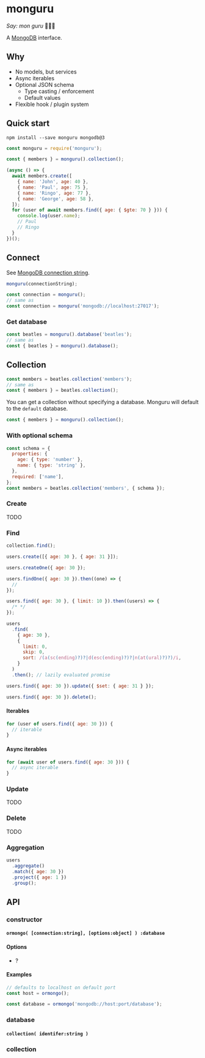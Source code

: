 # monguru

_Say: mon guru_ 🥖🇫🇷

A [MongoDB](https://www.mongodb.com) interface.

## Why

* No models, but services
* Async iterables
* Optional JSON schema
  * Type casting / enforcement
  * Default values
* Flexible hook / plugin system

## Quick start

```
npm install --save monguru mongodb@3
```

```js
const monguru = require('monguru');

const { members } = monguru().collection();

(async () => {
  await members.create([
    { name: 'John', age: 40 },
    { name: 'Paul', age: 75 },
    { name: 'Ringo', age: 77 },
    { name: 'George', age: 58 },
  ]);
  for (user of await members.find({ age: { $gte: 70 } })) {
    console.log(user.name);
    // Paul
    // Ringo
  }
})();
```

## Connect

See [MongoDB connection string](https://docs.mongodb.com/manual/reference/connection-string/).

```js
monguru(connectionString);
```

```js
const connection = monguru();
// same as
const connection = monguru('mongodb://localhost:27017');
```

### Get database

```js
const beatles = monguru().database('beatles');
// same as
const { beatles } = monguru().database();
```

## Collection

```js
const members = beatles.collection('members');
// same as
const { members } = beatles.collection();
```

You can get a collection without specifying a database. Monguru will default to
the `default` database.

```js
const { members } = monguru().collection();
```

### With optional schema

```js
const schema = {
  properties: {
    age: { type: 'number' },
    name: { type: 'string' },
  },
  required: ['name'],
};
const members = beatles.collection('members', { schema });
```

### Create

TODO

### Find

```js
collection.find();

users.create([{ age: 30 }, { age: 31 }]);

users.createOne({ age: 30 });

users.findOne({ age: 30 }).then((one) => {
  //
});

users.find({ age: 30 }, { limit: 10 }).then((users) => {
  /* */
});

users
  .find(
    { age: 30 },
    {
      limit: 0,
      skip: 0,
      sort: /(a(sc(ending)?)?|d(esc(ending)?)?|n(at(ural)?)?)/i,
    }
  )
  .then(); // lazily evaluated promise

users.find({ age: 30 }).update({ $set: { age: 31 } });

users.find({ age: 30 }).delete();
```

#### Iterables

```js
for (user of users.find({ age: 30 })) {
  // iterable
}
```

#### Async iterables

```js
for (await user of users.find({ age: 30 })) {
  // async iterable
}
```

### Update

TODO

### Delete

TODO

### Aggregation

```js
users
  .aggregate()
  .match({ age: 30 })
  .project({ age: 1 })
  .group();
```

## API

### constructor

#### `ormongo( [connection:string], [options:object] ) :database`

#### Options

* ?

#### Examples

```js
// defaults to localhost on default port
const host = ormongo();
```

```js
const database = ormongo('mongodb://host:port/database');
```

### database

#### `collection( identifer:string )`

### collection

